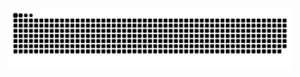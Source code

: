 </br>
 
  ![Snake animation](https://github.com/mpallenjr/mpallenjr/blob/output/github-contribution-grid-snake-dark.svg?palette=github-dark)
 
</div>
